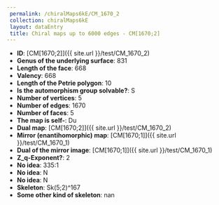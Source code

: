 ```yaml
--- 
 permalink: /chiralMaps6kE/CM_1670_2 
 collection: chiralMaps6kE
 layout: dataEntry
 title: Chiral maps up to 6000 edges - CM[1670;2]
---
```


- **ID**: [CM[1670;2]]({{ site.url }}/test/CM_1670_2)
- **Genus of the underlying surface**: 831
- **Length of the face**: 668
- **Valency**: 668
- **Length of the Petrie polygon**: 10
- **Is the automorphism group solvable?**: S
- **Number of vertices**: 5
- **Number of edges**: 1670
- **Number of faces**: 5
- **The map is self-**: Du
- **Dual map**: [CM[1670;2]]({{ site.url }}/test/CM_1670_2)
- **Mirror (enantihomorphic) map**: [CM[1670;1]]({{ site.url }}/test/CM_1670_1)
- **Dual of the mirror image**: [CM[1670;1]]({{ site.url }}/test/CM_1670_1)
- **Z_q-Exponent?**: 2
- **No idea**:  335:1
- **No idea**: N
- **No idea**: N
- **Skeleton**: Sk(5;2)^167
- **Some other kind of skeleton**: nan
